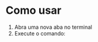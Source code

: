 # Como usar

1. Abra uma nova aba no terminal
2. Execute o comando:

```npx json-server -w -p 3333 ./mock/db.json -------- ou npm run mock

```
